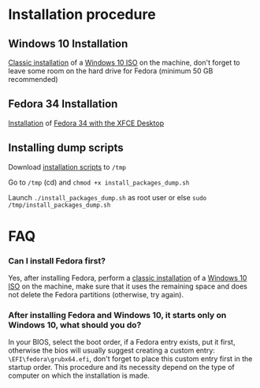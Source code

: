 # Installation procedure

## Windows 10 Installation

[Classic installation](https://www.howtogeek.com/197559/how-to-install-windows-10-on-your-pc/) of a [Windows 10 ISO](https://www.microsoft.com/en-us/software-download/windows10) on the machine, don't forget to leave some room on the hard drive for Fedora (minimum 50 GB recommended)

## Fedora 34 Installation

[Installation](https://docs.fedoraproject.org/en-US/fedora/f32/install-guide/install/Preparing_for_Installation/index.html) of [Fedora 34 with the XFCE Desktop](https://archive.fedoraproject.org/pub/fedora/linux/releases/34/Spins/x86_64/iso/)

## Installing dump scripts

Download [installation scripts](https://github.com/Epitech/dump) to `/tmp`

Go to `/tmp` (cd) and `chmod +x install_packages_dump.sh`

Launch `./install_packages_dump.sh` as root user or else `sudo /tmp/install_packages_dump.sh`

# FAQ

### Can I install Fedora first?

Yes, after installing Fedora, perform a [classic installation](https://www.howtogeek.com/197559/how-to-install-windows-10-on-your-pc/) of a [Windows 10 ISO](https://www.microsoft.com/en-us/software-download/windows10) on the machine, make sure that it uses the remaining space and does not delete the Fedora partitions (otherwise, try again).

### After installing Fedora and Windows 10, it starts only on Windows 10, what should you do?

In your BIOS, select the boot order, if a Fedora entry exists, put it first, otherwise the bios will usually suggest creating a custom entry: `\EFI\fedora\grubx64.efi`, don't forget to place this custom entry first in the startup order. This procedure and its necessity depend on the type of computer on which the installation is made.
